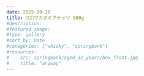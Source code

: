 ```yaml
---
date: 2025-09-18
title: 🌺🌴🌊マカダミアナッツ 500g
#description: 
#featured_image: 
#type: gallery
#sort_by: Date
#categories: ["whisky", "springbank"]
#resources:
#  - src: springbank/aged_32_years/box_front.jpg
#    title: "anyway"
---
```

